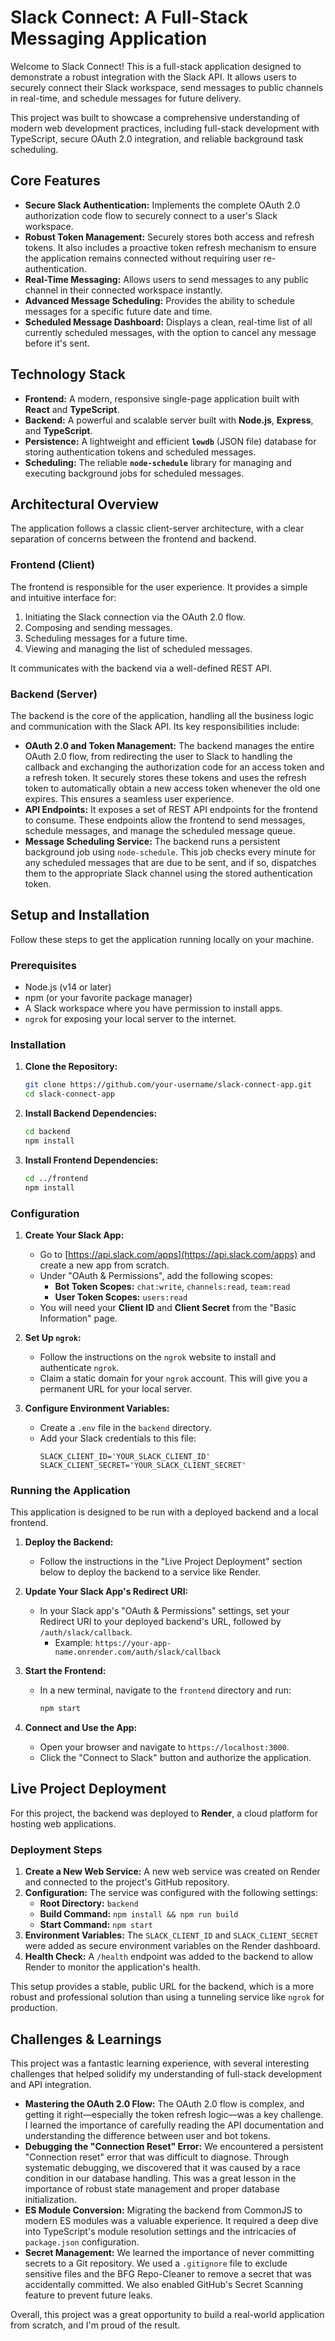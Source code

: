 # Slack Connect: A Full-Stack Messaging Application

Welcome to Slack Connect! This is a full-stack application designed to demonstrate a robust integration with the Slack API. It allows users to securely connect their Slack workspace, send messages to public channels in real-time, and schedule messages for future delivery.

This project was built to showcase a comprehensive understanding of modern web development practices, including full-stack development with TypeScript, secure OAuth 2.0 integration, and reliable background task scheduling.

## Core Features

*   **Secure Slack Authentication:** Implements the complete OAuth 2.0 authorization code flow to securely connect to a user's Slack workspace.
*   **Robust Token Management:** Securely stores both access and refresh tokens. It also includes a proactive token refresh mechanism to ensure the application remains connected without requiring user re-authentication.
*   **Real-Time Messaging:** Allows users to send messages to any public channel in their connected workspace instantly.
*   **Advanced Message Scheduling:** Provides the ability to schedule messages for a specific future date and time.
*   **Scheduled Message Dashboard:** Displays a clean, real-time list of all currently scheduled messages, with the option to cancel any message before it's sent.

## Technology Stack

*   **Frontend:** A modern, responsive single-page application built with **React** and **TypeScript**.
*   **Backend:** A powerful and scalable server built with **Node.js**, **Express**, and **TypeScript**.
*   **Persistence:** A lightweight and efficient **`lowdb`** (JSON file) database for storing authentication tokens and scheduled messages.
*   **Scheduling:** The reliable **`node-schedule`** library for managing and executing background jobs for scheduled messages.

## Architectural Overview

The application follows a classic client-server architecture, with a clear separation of concerns between the frontend and backend.

### Frontend (Client)

The frontend is responsible for the user experience. It provides a simple and intuitive interface for:
1.  Initiating the Slack connection via the OAuth 2.0 flow.
2.  Composing and sending messages.
3.  Scheduling messages for a future time.
4.  Viewing and managing the list of scheduled messages.

It communicates with the backend via a well-defined REST API.

### Backend (Server)

The backend is the core of the application, handling all the business logic and communication with the Slack API. Its key responsibilities include:

*   **OAuth 2.0 and Token Management:** The backend manages the entire OAuth 2.0 flow, from redirecting the user to Slack to handling the callback and exchanging the authorization code for an access token and a refresh token. It securely stores these tokens and uses the refresh token to automatically obtain a new access token whenever the old one expires. This ensures a seamless user experience.
*   **API Endpoints:** It exposes a set of REST API endpoints for the frontend to consume. These endpoints allow the frontend to send messages, schedule messages, and manage the scheduled message queue.
*   **Message Scheduling Service:** The backend runs a persistent background job using `node-schedule`. This job checks every minute for any scheduled messages that are due to be sent, and if so, dispatches them to the appropriate Slack channel using the stored authentication token.

## Setup and Installation

Follow these steps to get the application running locally on your machine.

### Prerequisites

*   Node.js (v14 or later)
*   npm (or your favorite package manager)
*   A Slack workspace where you have permission to install apps.
*   `ngrok` for exposing your local server to the internet.

### Installation

1.  **Clone the Repository:**
    ```bash
    git clone https://github.com/your-username/slack-connect-app.git
    cd slack-connect-app
    ```

2.  **Install Backend Dependencies:**
    ```bash
    cd backend
    npm install
    ```

3.  **Install Frontend Dependencies:**
    ```bash
    cd ../frontend
    npm install
    ```

### Configuration

1.  **Create Your Slack App:**
    *   Go to [https://api.slack.com/apps](https://api.slack.com/apps) and create a new app from scratch.
    *   Under "OAuth & Permissions", add the following scopes:
        *   **Bot Token Scopes:** `chat:write`, `channels:read`, `team:read`
        *   **User Token Scopes:** `users:read`
    *   You will need your **Client ID** and **Client Secret** from the "Basic Information" page.

2.  **Set Up `ngrok`:**
    *   Follow the instructions on the `ngrok` website to install and authenticate `ngrok`.
    *   Claim a static domain for your `ngrok` account. This will give you a permanent URL for your local server.

3.  **Configure Environment Variables:**
    *   Create a `.env` file in the `backend` directory.
    *   Add your Slack credentials to this file:
        ```
        SLACK_CLIENT_ID='YOUR_SLACK_CLIENT_ID'
        SLACK_CLIENT_SECRET='YOUR_SLACK_CLIENT_SECRET'
        ```

### Running the Application

This application is designed to be run with a deployed backend and a local frontend.

1.  **Deploy the Backend:**
    *   Follow the instructions in the "Live Project Deployment" section below to deploy the backend to a service like Render.

2.  **Update Your Slack App's Redirect URI:**
    *   In your Slack app's "OAuth & Permissions" settings, set your Redirect URI to your deployed backend's URL, followed by `/auth/slack/callback`.
        *   Example: `https://your-app-name.onrender.com/auth/slack/callback`

3.  **Start the Frontend:**
    *   In a new terminal, navigate to the `frontend` directory and run:
        ```bash
        npm start
        ```

4.  **Connect and Use the App:**
    *   Open your browser and navigate to `https://localhost:3000`.
    *   Click the "Connect to Slack" button and authorize the application.

## Live Project Deployment

For this project, the backend was deployed to **Render**, a cloud platform for hosting web applications.

### Deployment Steps

1.  **Create a New Web Service:** A new web service was created on Render and connected to the project's GitHub repository.
2.  **Configuration:** The service was configured with the following settings:
    *   **Root Directory:** `backend`
    *   **Build Command:** `npm install && npm run build`
    *   **Start Command:** `npm start`
3.  **Environment Variables:** The `SLACK_CLIENT_ID` and `SLACK_CLIENT_SECRET` were added as secure environment variables on the Render dashboard.
4.  **Health Check:** A `/health` endpoint was added to the backend to allow Render to monitor the application's health.

This setup provides a stable, public URL for the backend, which is a more robust and professional solution than using a tunneling service like `ngrok` for production.

## Challenges & Learnings

This project was a fantastic learning experience, with several interesting challenges that helped solidify my understanding of full-stack development and API integration.

*   **Mastering the OAuth 2.0 Flow:** The OAuth 2.0 flow is complex, and getting it right—especially the token refresh logic—was a key challenge. I learned the importance of carefully reading the API documentation and understanding the difference between user and bot tokens.
*   **Debugging the "Connection Reset" Error:** We encountered a persistent "Connection reset" error that was difficult to diagnose. Through systematic debugging, we discovered that it was caused by a race condition in our database handling. This was a great lesson in the importance of robust state management and proper database initialization.
*   **ES Module Conversion:** Migrating the backend from CommonJS to modern ES modules was a valuable experience. It required a deep dive into TypeScript's module resolution settings and the intricacies of `package.json` configuration.
*   **Secret Management:** We learned the importance of never committing secrets to a Git repository. We used a `.gitignore` file to exclude sensitive files and the BFG Repo-Cleaner to remove a secret that was accidentally committed. We also enabled GitHub's Secret Scanning feature to prevent future leaks.

Overall, this project was a great opportunity to build a real-world application from scratch, and I'm proud of the result.
